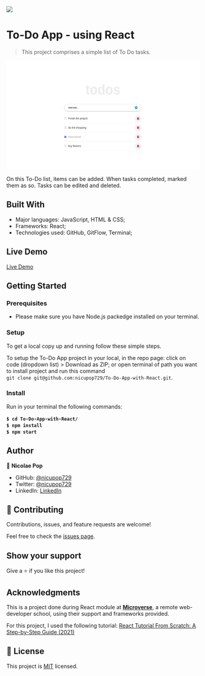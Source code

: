 ![](https://img.shields.io/badge/Microverse-blueviolet)

# To-Do App - using React

> This project comprises a simple list of To Do tasks.

![screenshot](./src/assets/to-do-app.jpg)

On this To-Do list, items can be added. When tasks completed, marked them as so. Tasks can be edited and deleted.

## Built With

- Major languages: JavaScript, HTML & CSS;
- Frameworks: React;
- Technologies used: GitHub, GitFlow, Terminal;

## Live Demo

[Live Demo](https://nicupop729.github.io/to-do-app-with-react)

## Getting Started

### Prerequisites

- Please make sure you have Node.js packedge installed on your terminal.

### Setup

To get a local copy up and running follow these simple steps.

To setup the To-Do App project in your local, in the repo page:
click on code (dropdown list) > Download as ZIP;
or open terminal of path you want to install project and run this command <br>
`git clone git@github.com:nicupop729/To-Do-App-with-React.git`.

### Install

Run in your terminal the following commands:

**`$ cd To-Do-App-with-React/`**<br>
**`$ npm install`**<br>
**`$ npm start`**

## Author

👤 **Nicolae Pop**

- GitHub: [@nicupop729](https://github.com/nicupop729)
- Twitter: [@nicupop729](https://twitter.com/nicupop729)
- LinkedIn: [LinkedIn](https://www.linkedin.com/in/nicolae-pop/)

## 🤝 Contributing

Contributions, issues, and feature requests are welcome!

Feel free to check the [issues page](https://github.com/nicupop729/To-Do-App-with-React/issues).

## Show your support

Give a ⭐️ if you like this project!

## Acknowledgments

This is a project done during React module at **[Microverse](https://www.microverse.org/)**, a remote web-developer school, using their support and frameworks provided.

For this project, I used the following tutorial: [React Tutorial From Scratch: A Step-by-Step Guide (2021)](https://ibaslogic.com/react-tutorial-for-beginners/)

## 📝 License

This project is [MIT](./MIT.md) licensed.
